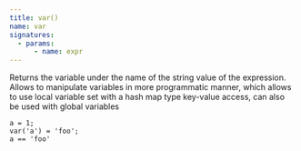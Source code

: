```yaml
---
title: var()
name: var
signatures:
  - params:
      - name: expr
---
```


Returns the variable under the name of the string value of the expression.
Allows to manipulate variables in more programmatic manner, which allows to use
local variable set with a hash map type key-value access, can also be used with
global variables

```scarpet
a = 1;
var('a') = 'foo';
a == 'foo'
```
